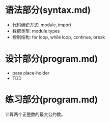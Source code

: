 # 语法部分(syntax.md)

- 代码组织方式: module, import
- 数据类型: module types
- 控制结构: for loop, while loop, continue, break

# 设计部分(program.md)

- pass place-holder
- TDD

# 练习部分(program.md)

计算两个正整数的最大公约数。
